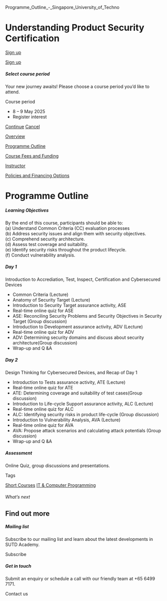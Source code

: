Programme_Outline_-_Singapore_University_of_Techno



Understanding Product Security Certification
============================================

[Sign up](#popup-masthead)

[Sign up](#popup-masthead)

##### Select course period

Your new journey awaits! Please choose a course period you’d like to attend.

Course period

* 8 – 9 May 2025
* Register interest

[Continue](#)
[Cancel](#)

[Overview](/course/understanding-product-security-certification/#tabs)

[Programme Outline](/course/understanding-product-security-certification/programme-outline/#tabs)

[Course Fees and Funding](/course/understanding-product-security-certification/course-fees-and-funding/#tabs)

[Instructor](/course/understanding-product-security-certification/instructor/#tabs)

[Policies and Financing Options](/course/understanding-product-security-certification/policies-and-financing-options/#tabs)

Programme Outline
=================

##### **Learning Objectives**

By the end of this course, participants should be able to:  
(a) Understand Common Criteria (CC) evaluation processes  
(b) Address security issues and align them with security objectives.  
(c) Comprehend security architecture.  
(d) Assess test coverage and suitability.  
(e) Identify security risks throughout the product lifecycle.  
(f) Conduct vulnerability analysis.

##### Day 1

Introduction to Accrediation, Test, Inspect, Certification and Cybersecured Devices

* Common Criteria (Lecture)
* Anatomy of Security Target (Lecture)
* Introduction to Security Target assurance activity, ASE
* Real-time online quiz for ASE
* ASE: Reconciling Security Problems and Security Objectives in Security Target (Group discussion)
* Introduction to Development assurance activity, ADV (Lecture)
* Real-time online quiz for ADV
* ADV: Determining security domains and discuss about security architecture(Group discussion)
* Wrap-up and Q &A

##### Day 2

Design Thinking for Cybersecured Devices, and Recap of Day 1

* Introduction to Tests assurance activity, ATE (Lecture)
* Real-time online quiz for ATE
* ATE: Determining coverage and suitability of test cases(Group discussion)
* Introduction to Life-cycle Support assurance activity, ALC (Lecture)
* Real-time online quiz for ALC
* ALC: Identifying security risks in product life-cycle (Group discussion)
* Introduction to Vulnerability Analysis, AVA (Lecture)
* Real-time online quiz for AVA
* AVA: Propose attack scenarios and calculating attack potentials (Group discussion)
* Wrap-up and Q &A

##### **Assessment**

Online Quiz, group discussions and presentations.

Tags

[Short Courses](/admissions/academy/courses-and-modules/?academy-type-course=780)
[IT & Computer Programming](/admissions/academy/courses-and-modules/?discipline=929)

###### What’s next

Find out more
-------------

##### Mailing list

Subscribe to our mailing list and learn about the latest developments in SUTD Academy.

Subscribe

##### Get in touch

Submit an enquiry or schedule a call with our friendly team at +65 6499 7171.

Contact us

